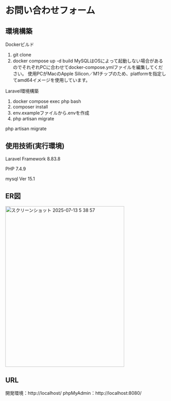 # お問い合わせフォーム

## 環境構築
Dockerビルド
1. git clone
2. docker compose up -d build
MySQLはOSによって起動しない場合があるのでそれぞれPCに合わせてdocker-compose.ymlファイルを編集してください。
使用PCがMacのApple Silicon／M1チップのため、platformを指定してamd64イメージを使用しています。

Laravel環境構築
1. docker compose exec php bash
2. composer install
3. env.exampleファイルから.envを作成
4. php artisan migrate

php artisan migrate

## 使用技術(実行環境)
Laravel Framework 8.83.8

PHP 7.4.9

mysql  Ver 15.1

## ER図
<img width="370" height="500" alt="スクリーンショット 2025-07-13 5 38 57" src="https://github.com/user-attachments/assets/fb2dae02-133b-4684-bb3f-483d8b0a45c5" />


## URL
開発環境：http://localhost/
phpMyAdmin：http://localhost:8080/
